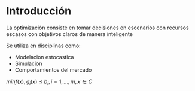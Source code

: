 # Introducción

La optimización consiste en tomar decisiones en escenarios con recursos escasos con objetivos claros de manera inteligente

Se utiliza en disciplinas como:
- Modelacion estocastica
- Simulacion
- Comportamientos del mercado


$min f(x),g_i(x)\leq b_i, i = 1,...,m, x \in C$
